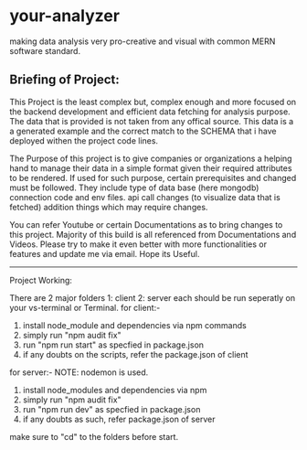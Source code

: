 # your-analyzer
 making data analysis very pro-creative and visual with common MERN software standard. 

 Briefing of Project:
   ------------------------------------------------------------
   This Project is the least complex but, complex enough and more focused on the backend development and efficient data fetching for analysis purpose.
   The data that is provided is not taken from any offical source. This data is a a generated example and the correct match to the SCHEMA that i have deployed withen the project code lines.

   The Purpose of this project is to give companies or organizations a helping hand to manage their data in a simple format given their required attributes to be rendered. If used for such purpose, certain prerequisites and changed must be followed.
   They include
    type of data base (here mongodb)
    connection code and env files.
    api call changes (to visualize data that is fetched)
    addition things which may require changes.

   You can refer Youtube or certain Documentations as to bring changes to this project. Majority of this build is all referenced from Documentations and Videos.
   Please try to make it even better with more functionalities or features and update me via email.
   Hope its Useful.

   -------------------------------------------------------------

Project Working:

There are 2 major folders
    1: client
    2: server
 each should be run seperatly on your vs-terminal or Terminal.
 for client:-
 1. install node_module and dependencies via npm commands
 2. simply run "npm audit fix"
 3. run "npm run start" as specfied in package.json
 4. if any doubts on the scripts, refer the package.json of client

 for server:-
 NOTE: nodemon is used.
 1. install node_modules and dependencies via npm
 2. simply run "npm audit fix"
 3. run "npm run dev" as specfied in package.json
 4. if any doubts as such, refer package.json of server

 make sure to "cd" to the folders before start.